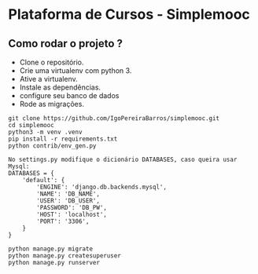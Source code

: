 # Plataforma de Cursos - Simplemooc

## Como rodar o projeto ?

* Clone o repositório.
* Crie uma virtualenv com python 3.
* Ative a virtualenv.
* Instale as dependências.
* configure seu banco de dados
* Rode as migrações.

```
git clone https://github.com/IgoPereiraBarros/simplemooc.git
cd simplemooc
python3 -m venv .venv
pip install -r requirements.txt
python contrib/env_gen.py

No settings.py modifique o dicionário DATABASES, caso queira usar Mysql:
DATABASES = {
    'default': {
        'ENGINE': 'django.db.backends.mysql',
        'NAME': 'DB_NAME',
        'USER': 'DB_USER',
        'PASSWORD': 'DB_PW',
        'HOST': 'localhost',
        'PORT': '3306',
    }
}

python manage.py migrate
python manage.py createsuperuser
python manage.py runserver
```